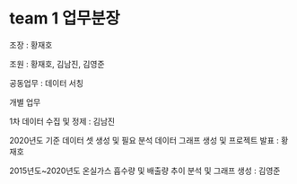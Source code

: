 # team 1 업무분장


조장 : 황재호

조원 : 황재호, 김남진, 김영준

공동업무 : 데이터 서칭

개별 업무 

1차 데이터 수집 및 정제 : 김남진 

2020년도 기준 데이터 셋 생성 및 필요 분석 데이터 그래프 생성 및 프로젝트 발표 : 황재호

2015년도~2020년도 온실가스 흡수량 및 배출량 추이 분석 및 그래프 생성 : 김영준